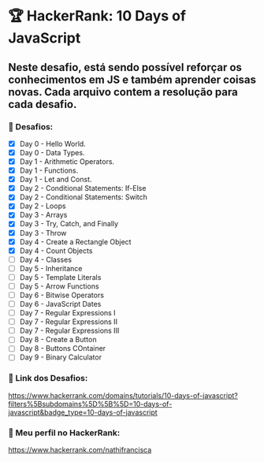 # :trophy: **HackerRank:** 10 Days of JavaScript

## Neste desafio, está sendo possível reforçar os conhecimentos em JS e também aprender coisas novas. Cada arquivo contem a resolução para cada desafio.


### :pushpin: Desafios:

- [X] Day 0 - Hello World.  
- [X] Day 0 - Data Types.  
- [X] Day 1 - Arithmetic Operators.  
- [X] Day 1 - Functions.  
- [X] Day 1 - Let and Const.  
- [X] Day 2 - Conditional Statements: If-Else 
- [X] Day 2 - Conditional Statements: Switch
- [X] Day 2 - Loops
- [X] Day 3 - Arrays
- [X] Day 3 - Try, Catch, and Finally
- [X] Day 3 - Throw
- [X] Day 4 - Create a Rectangle Object
- [X] Day 4 - Count Objects
- [ ] Day 4 - Classes
- [ ] Day 5 - Inheritance
- [ ] Day 5 - Template Literals
- [ ] Day 5 - Arrow Functions
- [ ] Day 6 - Bitwise Operators
- [ ] Day 6 - JavaScript Dates
- [ ] Day 7 - Regular Expressions I
- [ ] Day 7 - Regular Expressions II
- [ ] Day 7 - Regular Expressions III
- [ ] Day 8 - Create a Button
- [ ] Day 8 - Buttons COntainer
- [ ] Day 9 - Binary Calculator

### :link: Link dos Desafios:
  
  https://www.hackerrank.com/domains/tutorials/10-days-of-javascript?filters%5Bsubdomains%5D%5B%5D=10-days-of-javascript&badge_type=10-days-of-javascript

### :link: Meu perfil no HackerRank: 

  https://www.hackerrank.com/nathifrancisca